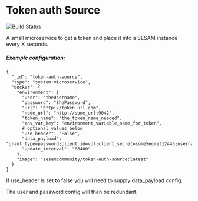 # Token auth Source
[![Build Status](https://travis-ci.org/sesam-community/sesam-token-auth-source.svg?branch=master)](https://travis-ci.org/sesam-community/sesam-token-auth-source)

A small microservice to get a token and place it into a SESAM instance every X seconds.

##### Example configuration:


```
{
  "_id": "token-auth-source",
  "type": "system:microservice",
  "docker": {
    "environment": {
      "user": "theUsername",
      "password": "thePassword",
      "url": "http://token_url.com",
      "node_url": "http://some_url:9042",
      "token_name": "the_token_name_needed",
      "env_var_key": "environment_variable_name_for_token",
      # optional values below
      "use_header": "False",
      "data_payload": "grant_type=password;client_id=vol;client_secret=someSecret12445;username=theUsername;password=thePassword",
      "update_interval": "86400"
    },
    "image": "sesamcommunity/token-auth-source:latest"
  }
}
```

If use_header is set to false you will need to supply data_payload config.

The user and password config will then be redundant.
